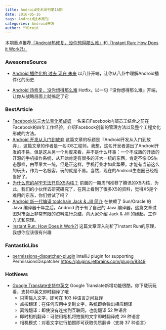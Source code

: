 ```yaml
---
title: Android技术周刊第16期
date: 2016-05-16
tags: Android技术周刊
categories: Android开发
author: YYDroid
---
```

本期重点推荐[『Android热修复，没你想得那么难』](http://kymjs.com/code/2016/05/08/01)和[『Instant Run: How Does it Work?!』](https://medium.com/google-developers/instant-run-how-does-it-work-294a1633367f#.f42997xlp)

<!-- more -->

### AwesomeSource
* [Android 插件化的 过去 现在 未来](http://kymjs.com/code/2016/05/04/01) 以八卦开端，让你从八卦中理解Android插件化的历史.
- [Android 热修复，没你想得那么难](http://kymjs.com/code/2016/05/08/01)  Hotfix，以一句『没你想得那么难』开端，让你从战略层面上就搞定了它

### BestArticle

- [Facebook以三大法宝化茧成蝶](https://zhuanlan.zhihu.com/p/20865236) 一名来自Facebook内部员工结合之前在Facebook的四年工作经验，介绍Facebook创新的管理方法以及整个工程文化形成的方法。
- [Android 开发从入门到放弃](https://lex.sh/android-let-it-go/) 这篇文章的标题是『Android开发从入门到放弃』，这篇文章的作者是一名iOS工程师。我想，这名开发者道出了Android开发的不易，但是这从另一个角度来看，并不是什么坏事：一个不成熟的开放的开源的手机操作系统，从开始肯定有很多的非大一统的东西，肯定不像iOS生态那样，由苹果大一统，但是正这样，手机行业才如此繁荣，才能有当前这么的玩头，作为一名极客，玩的就是不易。当然，现在的Android生态圈已经相当好了。
- [为什么您的APP无法开启X5内核？](http://www.wtoutiao.com/p/xe3z9J.html) 前面的一期周刊推荐了腾讯的X5内核，为此，我们的小伙伴去研究研究了，在网上看到了很多X5的资料，觉得X5是个难用的东东，你们尝试了吗？
- [Android 新一代编译 toolchain Jack & Jill 简介](http://taobaofed.org/blog/2016/05/05/new-compiler-for-android/) 在依赖了 Sun/Oracle 的 Java 编译器十年之后，Android 终于有了自己的 Java 编译器，这篇文章试图对市面上非常有限的资料进行总结，向大家介绍 Jack & Jill 的缘起，工作方式和原理。
- [Instant Run: How Does it Work?!](https://medium.com/google-developers/instant-run-how-does-it-work-294a1633367f#.f42997xlp) 这篇文章深入剖析了Instant Run的原理，我想你应该很有兴趣

### FantasticLibs
- [permissions-dispatcher-plugin](https://github.com/shiraji/permissions-dispatcher-plugin) IntelliJ plugin for supporting PermissionsDispatcher https://plugins.jetbrains.com/plugin/8349

### HotNews
- [Google Translate支持中英文](https://play.google.com/store/apps/details?id=com.google.android.apps.translate&hl=zh-CN) Google Translate新增功能很酷，你下载玩玩看，支持中英文即时翻译了哦
	* 只需输入文字，即可在 103 种语言之间互译
	* 点按翻译：在任何应用中复制文字，系统即会弹出相应翻译
	* 离线翻译：即使没有连接到互联网，也能翻译 52 种语言
	* 即时相机翻译：可使用相机将拍摄的文字即时翻译成 29 种语言
	* 相机模式：对着文字进行拍照即可获取优质翻译（支持 37 种语言）